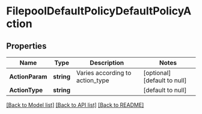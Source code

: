 # FilepoolDefaultPolicyDefaultPolicyAction

## Properties
Name | Type | Description | Notes
------------ | ------------- | ------------- | -------------
**ActionParam** | **string** | Varies according to action_type | [optional] [default to null]
**ActionType** | **string** |  | [default to null]

[[Back to Model list]](../README.md#documentation-for-models) [[Back to API list]](../README.md#documentation-for-api-endpoints) [[Back to README]](../README.md)


